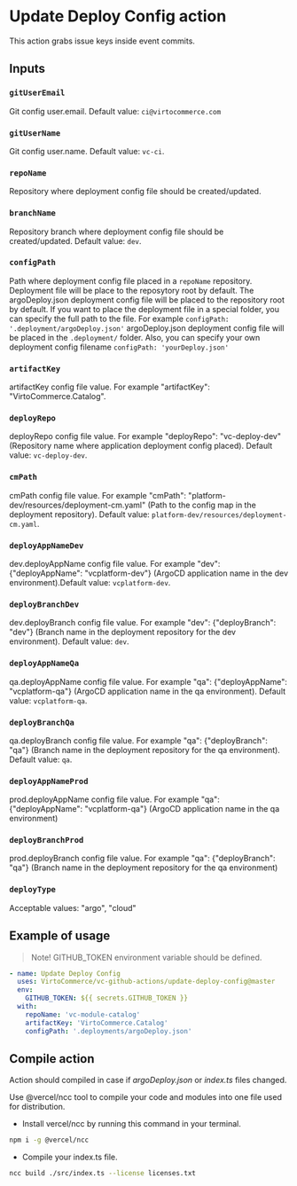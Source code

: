 # Update Deploy Config action

This action grabs issue keys inside event commits.

## Inputs

### `gitUserEmail`

Git config user.email. Default value: `ci@virtocommerce.com`

### `gitUserName`

Git config user.name. Default value: `vc-ci`.

### `repoName`

Repository where deployment config file should be created/updated.

### `branchName`

Repository branch where deployment config file should be created/updated. Default value: `dev`.

### `configPath`

Path where deployment config file placed in a `repoName` repository. Deployment file will be place to the reposytory root by default. The argoDeploy.json deployment config file will be placed to the repository root by default. If you want to place the deployment file in a special folder, you can specify the full path to the file. For example `configPath: '.deployment/argoDeploy.json'` argoDeploy.json deployment config file will be placed in the `.deployment/` folder. Also, you can specify your own deployment config filename `configPath: 'yourDeploy.json'`

### `artifactKey`

artifactKey config file value. For example   "artifactKey": "VirtoCommerce.Catalog".

### `deployRepo`

deployRepo config file value. For example "deployRepo": "vc-deploy-dev" (Repository name where application deployment config placed). Default value: `vc-deploy-dev`.

### `cmPath`

cmPath config file value. For example  "cmPath": "platform-dev/resources/deployment-cm.yaml" (Path to the config map in the deployment repository). Default value: `platform-dev/resources/deployment-cm.yaml`. 

### `deployAppNameDev`

dev.deployAppName config file value. For example "dev": {"deployAppName": "vcplatform-dev"} (ArgoCD application name in the dev environment).Default value: `vcplatform-dev`.
  
### `deployBranchDev`

dev.deployBranch config file value. For example "dev": {"deployBranch": "dev"} (Branch name in the deployment repository for the dev environment). Default value: `dev`.
  
### `deployAppNameQa`

qa.deployAppName config file value. For example "qa": {"deployAppName": "vcplatform-qa"} (ArgoCD application name in the qa environment). Default value: `vcplatform-qa`.

### `deployBranchQa`

qa.deployBranch config file value. For example "qa": {"deployBranch": "qa"} (Branch name in the deployment repository for the qa environment). Default value: `qa`.

### `deployAppNameProd`

prod.deployAppName config file value. For example "qa": {"deployAppName": "vcplatform-qa"} (ArgoCD application name in the qa environment)

### `deployBranchProd`

prod.deployBranch config file value. For example "qa": {"deployBranch": "qa"} (Branch name in the deployment repository for the qa environment)

### `deployType`

Acceptable values: "argo", "cloud"

## Example of usage

> Note! GITHUB_TOKEN environment variable should be defined.

```yml
- name: Update Deploy Config 
  uses: VirtoCommerce/vc-github-actions/update-deploy-config@master
  env:
    GITHUB_TOKEN: ${{ secrets.GITHUB_TOKEN }}
  with:
    repoName: 'vc-module-catalog'
    artifactKey: 'VirtoCommerce.Catalog'
    configPath: '.deployments/argoDeploy.json'
```

## Compile action

Action should compiled in case if *argoDeploy.json* or *index.ts* files changed.

Use @vercel/ncc tool to compile your code and modules into one file used for distribution.

- Install vercel/ncc by running this command in your terminal.

```bash
npm i -g @vercel/ncc
```

- Compile your index.ts file.

```bash
ncc build ./src/index.ts --license licenses.txt
```
